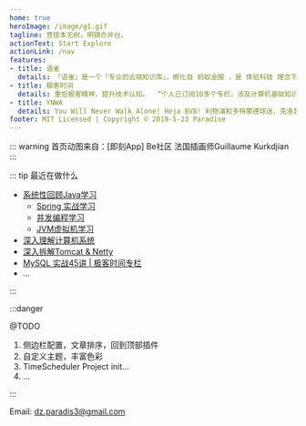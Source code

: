 ```yaml
---
home: true
heroImage: /image/g1.gif
tagline: 菩提本无树，明镜亦非台。
actionText: Start Explore
actionLink: /nav
features:
- title: 语雀
  details: 「语雀」是一个「专业的云端知识库」，孵化自 蚂蚁金服 ，是 体验科技 理念下的一款创新产品，已是 5万+ 阿里员工进行文档编写、知识沉淀的标配。  “个人选择使用语雀作为记录笔记的工具。”
- title: 极客时间
  details: 重拾极客精神，提升技术认知。  “个人已订阅10多个专栏，涉及计算机基础知识，Java Web相关以及数据结构与算法等，正在持续学习中。”
- title: YNWA
  details: You Will Never Walk Alone! Heja BVB! 利物浦和多特蒙德球迷，克洛普拥趸，球员最爱罗伊斯。足球爱好者，希望国足早日崛起。
footer: MIT Licensed | Copyright © 2019-5-23 Paradise
---
```


::: warning
首页动图来自：[即刻App] Be社区 法国插画师Guillaume Kurkdjian
:::

::: tip
最近在做什么

- [系统性回顾Java学习](/java/)
  - [Spring 实战学习](/java/spring)
  - [并发编程学习](/java/concurrent)
  - [JVM虚拟机学习](/java/JVM)
- [深入理解计算机系统](https://www.yuque.com/docs/share/4bd6f76b-0a41-4115-8ca4-6daeb68835b1)
- [深入拆解Tomcat & Netty](https://www.yuque.com/docs/share/f2635288-cc22-4b5c-8e3b-250ad81bff1e)
- [MySQL 实战45讲 | 极客时间专栏](https://www.yuque.com/paradise/db/hh7uyh)
- ...

:::


:::danger

@TODO

1. 侧边栏配置，文章排序，回到顶部插件
2. 自定义主题，丰富色彩
3. TimeScheduler Project init...
4. ...

:::

Email: dz.paradis3@gmail.com